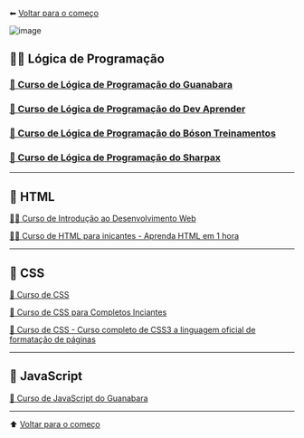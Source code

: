 ⬅ [Voltar para o começo](../README.md)

![image](https://user-images.githubusercontent.com/94902491/143682822-53f02873-d650-42bf-bafa-018eaa362294.png)

## 👶🏽 Lógica de Programação

### [👾 Curso de Lógica de Programação do Guanabara](https://youtube.com/playlist?list=PLHz_AreHm4dmSj0MHol_aoNYCSGFqvfXV)
### [👾 Curso de Lógica de Programação do Dev Aprender](https://youtube.com/playlist?list=PLHz_AreHm4dmSj0MHol_aoNYCSGFqvfXV)
### [👾 Curso de Lógica de Programação do Bóson Treinamentos](https://www.youtube.com/watch?v=41ubXTEPFO0&list=PLucm8g_ezqNpYL-z-lutCuBplhx9aqkdd)
### [👾 Curso de Lógica de Programação do Sharpax](https://www.youtube.com/watch?v=JaTf3dhx464&list=PLfdDa19nz5SpJMLiGkRSctLH7QBr44goY)

---
## 📕 HTML

[👨‍💻 Curso de Introdução ao Desenvolvimento Web](https://youtube.com/playlist?list=PLHz_AreHm4dkZ9-atkcmcBaMZdmLHft8n)

[👨‍💻 Curso de HTML para inicantes - Aprenda HTML em 1 hora](https://www.youtube.com/watch?v=SV7TL0hxmIQ)

---
## 🎨 CSS
[🎇 Curso de CSS](https://www.youtube.com/watch?v=r11FflkQqJs)

[🎇 Curso de CSS para Completos Inciantes](https://www.youtube.com/watch?v=r11FflkQqJs&t=2s)

[🎇 Curso de CSS - Curso completo de CSS3 a linguagem oficial de formatação de páginas](https://www.youtube.com/watch?v=GPK8A-A156o&list=PLx4x_zx8csUi47Bnugpk78nqJN6rYvEnV)

---
## 🧠 JavaScript
[👀 Curso de JavaScript do Guanabara](https://www.youtube.com/watch?v=Ptbk2af68e8&t=30s)

---


⬆ [Voltar para o começo]()
